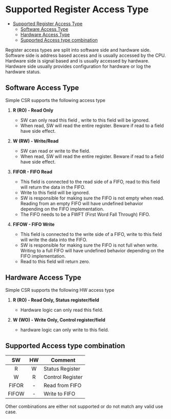 # Supported Register Access Type

- [Supported Register Access Type](#supported-register-access-type)
  - [Software Access Type](#software-access-type)
  - [Hardware Access Type](#hardware-access-type)
  - [Supported Access type combination](#supported-access-type-combination)

Register access types are split into software side and hardware side. Software side is address based access and is usually accessed by the CPU. Hardware side is signal based and is usually accessed by hardware. Hardware side usually provides configuration for hardware or log the hardware status.

## Software Access Type

Simple CSR supports the following access type

1. **R (RO) - Read Only**
   - SW can only read this field , write to this field will be ignored.
   - When read, SW will read the entire register. Beware if read to a field have side effect.

2. **W (RW) - Write/Read**
   - SW can read or write to the field.
   - When read, SW will read the entire register. Beware if read to a field have side effect.    

3. **FIFOR - FIFO Read**
   - This field is connected to the read side of a FIFO, read to this field will return the data in the FIFO.
   - Write to this field will be ignored.
   - SW is responsible for making sure the FIFO is not empty when read. Reading from an empty FIFO will have undefined behavior depending on the FIFO implementation.
   - The FIFO needs to be a FWFT (First Word Fall Through) FIFO. 


4. **FIFOW - FIFO Write**
    - This field is connected to the write side of a FIFO, write to this field will write the data into the FIFO.
    - SW is responsible for making sure the FIFO is not full when write. Writing to a full FIFO will have undefined behavior depending on the FIFO implementation.
    - Read to this field will return zero.

## Hardware Access Type

Simple CSR supports the following HW access type

1. **R (RO) - Read Only, Status register/field**
   - Hardware logic can only read this field.

2. **W (WO) - Write Only, Control register/field**
   - hardware logic can only write to this field.

## Supported Access type combination

|  SW   |  HW  | Comment          |
| :---: | :--: | ---------------- |
|   R   |  W   | Status Register  |
|   W   |  R   | Control Register |
| FIFOR |  -   | Read from FIFO   |
| FIFOW |  -   | Write to FIFO    |

Other combinations are either not supported or do not match any valid use case.